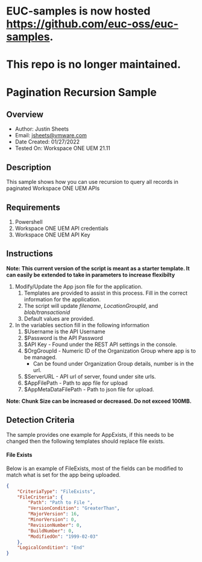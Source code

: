 # EUC-samples is now hosted https://github.com/euc-oss/euc-samples.
# This repo is no longer maintained.

# Pagination Recursion Sample

## Overview

* Author: Justin Sheets
* Email: jsheets@vmware.com
* Date Created: 01/27/2022
* Tested On: Workspace ONE UEM 21.11

## Description
This sample shows how you can use recursion to query all records in paginated Workspace ONE UEM APIs

## Requirements
1. Powershell
2. Workspace ONE UEM API credentials
2. Workspace ONE UEM API Key

## Instructions

**Note: This current version of the script is meant as a starter template. It can easily be extended to take in parameters to increase flexibilty**

1. Modify/Update the App json file for the application.
    1. Templates are provided to assist in this process. Fill in the correct information for the application.
    1. The script will update *filename*, *LocationGroupId*, and *blob/transactionid*
    1. Default values are provided.
1. In the variables section fill in the following information
    1. $Username is the API Username
    1. $Password is the API Password
    1. $API Key - Found under the REST API settings in the console.
    1. $OrgGroupId - Numeric ID of the Organization Group where app is to be managed.
        * Can be found under Organization Group details, number is in the url.
    1. $ServerURL - API url of server, found under site urls.
    1. $AppFilePath - Path to app file for upload
    1. $AppMetaDataFilePath - Path to json file for upload.

**Note: Chunk Size can be increased or decreased. Do not exceed 100MB.**

## Detection Criteria
The sample provides one example for AppExists, if this needs to be changed then the following templates should replace file exists.

#### File Exists
Below is an example of FileExists, most of the fields can be modified to match what is set for the app being uploaded.

```json
{
    "CriteriaType": "FileExists",
    "FileCriteria": {
        "Path": "Path to File ",
        "VersionCondition": "GreaterThan",
        "MajorVersion": 16,
        "MinorVersion": 0,
        "RevisionNumber": 0,
        "BuildNumber": 0,
        "ModifiedOn": "1999-02-03"
    },
    "LogicalCondition": "End"
}
```